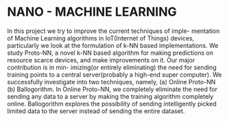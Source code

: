 NANO - MACHINE LEARNING
======================================================================


In this project we try to improve the current techniques of imple-
mentation of Machine Learning algorithms in IoT(Internet of Things) devices,
particularly we look at the formulation of k-NN based implementations. We study
Proto-NN, a novel k-NN based algorithm for making predictions on resource
scarce devices, and make improvements on it. Our major contribution is in min-
imizing(or entirely eliminating) the need for sending training points to a central
server(probably a high-end super computer). We successfully investigate into two
techniques, namely, (a) Online Proto-NN (b) Ballogorithm. In Online Proto-NN,
we completely eliminate the need for sending any data to a server by making the
training algorithm completely online. Ballogorithm explores the possibility of
sending intelligently picked limited data to the server instead of sending the entire
dataset.
